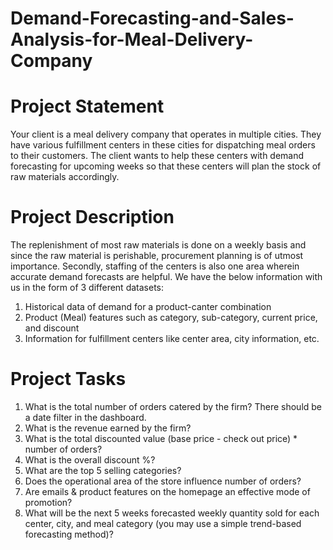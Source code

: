 # Demand-Forecasting-and-Sales-Analysis-for-Meal-Delivery-Company
# Project Statement
Your client is a meal delivery company that operates in multiple cities. They have various fulfillment centers in these cities for dispatching meal orders to their customers. The client wants to help these centers with demand forecasting for upcoming weeks so that these centers will plan the stock of raw materials accordingly.
# Project Description
The replenishment of most raw materials is done on a weekly basis and since the raw material is perishable, procurement planning is of utmost importance. Secondly, staffing of the centers is also one area wherein accurate demand forecasts are helpful. We have the below information with us in the form of 3 different datasets:
1. Historical data of demand for a product-canter combination
2. Product (Meal) features such as category, sub-category, current price, and discount
3. Information for fulfillment centers like center area, city information, etc.
# Project Tasks
1. What is the total number of orders catered by the firm? There should be a date filter in the dashboard.
2. What is the revenue earned by the firm?
3. What is the total discounted value (base price - check out price) * number of orders?
4. What is the overall discount %?
5. What are the top 5 selling categories?
6. Does the operational area of the store influence number of orders?
7. Are emails & product features on the homepage an effective mode of promotion?
8. What will be the next 5 weeks forecasted weekly quantity sold for each center, city, and meal category (you may use a simple trend-based forecasting method)?
